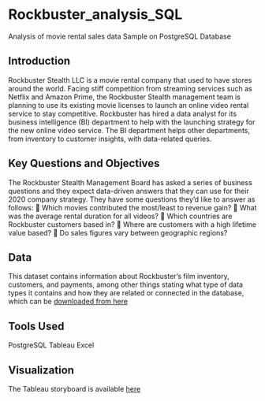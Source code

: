 # Rockbuster_analysis_SQL
Analysis of movie rental sales data Sample on PostgreSQL  Database 

## Introduction
Rockbuster Stealth LLC is a movie rental company that used to have stores around the world. Facing
stiff competition from streaming services such as Netflix and Amazon Prime, the Rockbuster Stealth
management team is planning to use its existing movie licenses to launch an online video rental service to stay competitive. Rockbuster has hired a data analyst for its business intelligence (BI) department to help with the launching strategy for the new online video service.
The BI department helps other departments, from inventory to customer insights, with data-related
queries.

## Key Questions and Objectives
The Rockbuster Stealth Management Board has asked a series of business questions and they expect
data-driven answers that they can use for their 2020 company strategy. They have some questions
they’d like to answer as follows:
 Which movies contributed the most/least to revenue gain?
 What was the average rental duration for all videos?
 Which countries are Rockbuster customers based in?
 Where are customers with a high lifetime value based?
 Do sales figures vary between geographic regions?

## Data 
This dataset contains information about Rockbuster’s film inventory, customers, and payments, among other things stating what type of data types it contains and how they are related or connected in the database, which can be [downloaded from here ](http://www.postgresqltutorial.com/wp-content/uploads/2019/05/dvdrental.zip)

## Tools Used
 PostgreSQL
 Tableau
 Excel
 
## Visualization
The Tableau storyboard is available [here](https://public.tableau.com/app/profile/paul.imhomoh/viz/NumberofRockbustercustomerspercountryandpaymentrecieved/Sheet1?publish=yes)
